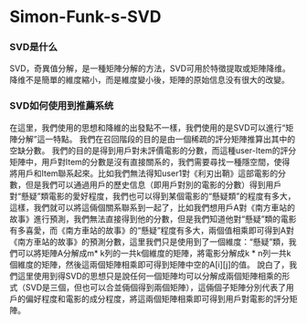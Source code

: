 # Simon-Funk-s-SVD

### SVD是什么

  SVD，奇異值分解，是一種矩陣分解的方法，SVD可用於特徵提取或矩陣降维。降维不是簡單的維度縮小，而是維度變小後，矩陣的原始信息没有很大的改變。

### SVD如何使用到推薦系统

  在這里，我們使用的思想和降維的出發點不一樣，我們使用的是SVD可以進行“矩陣分解”這一特點。
我們在召回階段的目的是由一個稀疏的評分矩陣推算出其中的空缺分數。
  我們的目的是得到用戶對未評價電影的分數，而這種user-Item的評分矩陣中，用戶對Item的分數是沒有直接關系的，我們需要尋找一種隱空間，使得將用戶和Item聯系起來。比如我們無法得知user1對《利刃出鞘》這部電影的分數，但是我們可以通過用戶的歷史信息（即用戶對別的電影的分數）得到用戶對“懸疑”類電影的愛好程度，我們也可以得到某個電影的“懸疑類”的程度有多大，這樣，我們就可以將這倆個關系聯系到一起了，比如我們想用戶A對《南方車站的故事》進行預測，我們無法直接得到他的分數，但是我們知道他對“懸疑”類的電影有多喜愛，而《南方車站的故事》的“懸疑”程度有多大，兩個值相乘即可得到A對《南方車站的故事》的預測分數，這里我們只是使用到了一個維度：“懸疑”類，我們可以將矩陣A分解成m* k列的一共k個維度的矩陣，將電影分解成k * n列一共k個維度的矩陣，然後這兩個矩陣相乘即可得到矩陣中空的A[i][j]的值。
  說白了，我們這里使用到得SVD的思想只是說任何一個矩陣均可以分解成兩個矩陣相乘的形式（SVD是三個，但也可以合並倆個得到兩個矩陣），這倆個子矩陣分別代表了用戶的偏好程度和電影的成分程度，將這兩個矩陣相乘即可得到用戶對電影的評分矩陣。
